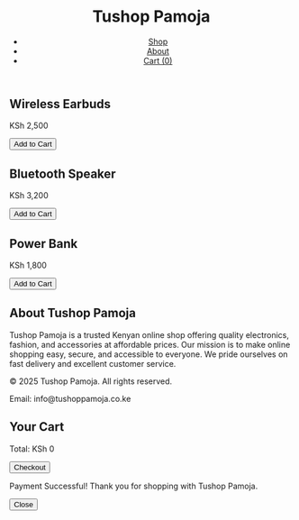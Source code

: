 <!doctype html>
<html lang="en"> 
 <head> 
  <meta charset="UTF-8"> 
  <meta name="viewport" content="width=device-width, initial-scale=1.0"> 
  <title>Tushop Pamoja</title> 
  <link rel="stylesheet" href="style.css"> 
 </head> 
 <body> 
  <header> 
   <h1>Tushop Pamoja</h1> 
   <nav> 
    <ul> 
     <li><a href="#">Shop</a></li> 
     <li><a href="#">About</a></li> 
     <li><a href="#" id="cart-btn">Cart (<span id="cart-count">0</span>)</a></li> 
    </ul> 
   </nav> 
  </header> 
  <main class="products"> 
   <div class="product"> 
    <h2>Wireless Earbuds</h2> 
    <p>KSh 2,500</p> <button onclick="addToCart('Wireless Earbuds', 2500)">Add to Cart</button> 
   </div> 
   <div class="product"> 
    <h2>Bluetooth Speaker</h2> 
    <p>KSh 3,200</p> <button onclick="addToCart('Bluetooth Speaker', 3200)">Add to Cart</button> 
   </div> 
   <div class="product"> 
    <h2>Power Bank</h2> 
    <p>KSh 1,800</p> <button onclick="addToCart('Power Bank', 1800)">Add to Cart</button> 
   </div> 
  </main> 
  <section class="about"> 
   <h2>About Tushop Pamoja</h2> 
   <p> Tushop Pamoja is a trusted Kenyan online shop offering quality electronics, fashion, and accessories at affordable prices. Our mission is to make online shopping easy, secure, and accessible to everyone. We pride ourselves on fast delivery and excellent customer service. </p> 
  </section> 
  <footer> 
   <p>© 2025 Tushop Pamoja. All rights reserved.</p> 
   <p>Email: info@tushoppamoja.co.ke</p> 
  </footer> 
  <section class="cart hidden" id="cart-section"> 
   <h2>Your Cart</h2> 
   <ul id="cart-items"></ul> 
   <p>Total: KSh <span id="cart-total">0</span></p> <button onclick="checkout()">Checkout</button> 
  </section> 
  <div class="popup hidden" id="popup"> 
   <p>Payment Successful! Thank you for shopping with Tushop Pamoja.</p> <button onclick="closePopup()">Close</button> 
  </div> 
  <script src="script.js"></script> 
 </body>
</html>
